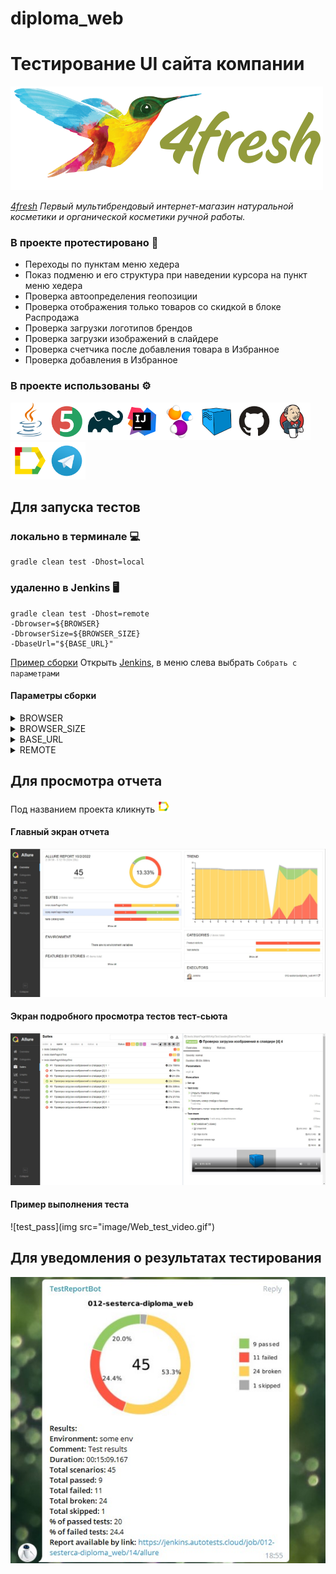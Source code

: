 # diploma_web

# Тестирование UI сайта компании
[<img src="image/4fresh_logo.png">](https://4fresh.ru/)

*[4fresh](https://4fresh.ru/about/why/) Первый мультибрендовый интернет-магазин натуральной косметики и органической косметики ручной работы.* 

### В проекте протестировано :mag_right:
* Переходы по пунктам меню хедера
* Показ подменю и его структура при наведении курсора на пункт меню хедера
* Проверка автоопределения геопозиции
* Проверка отображения только товаров со скидкой в блоке Распродажа
* Проверка загрузки логотипов брендов
* Проверка загрузки изображений в слайдере
* Проверка счетчика после добавления товара в Избранное
* Проверка добавления в Избранное 

### В проекте использованы :gear:
<img src="image/Java.svg" width="60"><img src="image/JUnit5.svg" width="60"><img src="image/Gradle.svg" width="60"><img src="image/Intelij_IDEA.svg" width="60"><img src="image/Selenide.svg" width="60"><img src="image/Selenoid.svg" width="60"><img src="image/GitHub.svg" width="60"><img src="image/Jenkins.svg" width="60"><img src="image/Allure_Report.svg" width="60"><img src="image/Telegram.svg" width="60">

## Для запуска тестов
### локально в терминале :computer:
```
gradle clean test -Dhost=local
```
### удаленно в Jenkins :desktop_computer:
```
gradle clean test -Dhost=remote
-Dbrowser=${BROWSER}
-DbrowserSize=${BROWSER_SIZE}
-DbaseUrl="${BASE_URL}"
```
[Пример сборки](https://jenkins.autotests.cloud/job/012-sesterca-diploma_web/16/)
Открыть [Jenkins](https://jenkins.autotests.cloud/job/012-sesterca-diploma_web/), в меню слева выбрать ```Собрать с параметрами```
#### Параметры сборки
<details><summary>BROWSER</summary><p>Браузер, в котором будут выполняться тесты (по умолчанию <strong>Chrome</strong>)</p></details> 
<details><summary>BROWSER_SIZE</summary><p>Размер окна браузера (по умолчанию <strong>1920х1080</strong>)</p></details>
<details><summary>BASE_URL</summary><p>Адрес тестового окружения (по умолчанию <strong>[https://4fresh.ru/]</strong>)</p></details>
<details><summary>REMOTE</summary><p>Адрес удаленного сервера, на котором будут запускаться тесты (по умолчанию <strong>selenoid.autotests.cloud</strong>)</p></details>

## Для просмотра отчета
Под названием проекта кликнуть [<img src="image/Allure_Report.svg" width="20">](https://jenkins.autotests.cloud/job/012-sesterca-u13_employee_naumen_website/allure/)
#### Главный экран отчета
<img src="image/Web_allure_main.jpg">

#### Экран подробного просмотра тестов тест-сьюта
<img src="image/Web_allure_testsuite.jpg">

#### Пример выполнения теста
![test_pass](img src="image/Web_test_video.gif")

## Для уведомления о результатах тестирования
<img src="image/Web_telegram_notification.jpg">

